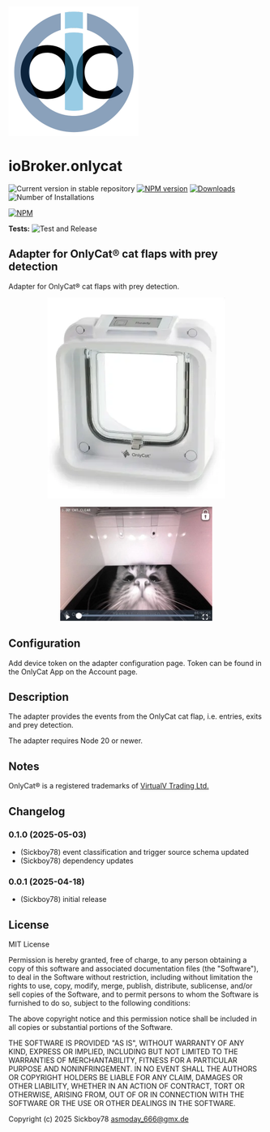 ![Logo](admin/onlycat.png)

# ioBroker.onlycat

![Current version in stable repository](https://iobroker.live/badges/onlycat-stable.svg)
[![NPM version](https://img.shields.io/npm/v/iobroker.onlycat.svg)](https://www.npmjs.com/package/iobroker.onlycat)
[![Downloads](https://img.shields.io/npm/dm/iobroker.onlycat.svg)](https://www.npmjs.com/package/iobroker.onlycat)
![Number of Installations](https://iobroker.live/badges/onlycat-installed.svg)


[![NPM](https://nodei.co/npm/iobroker.onlycat.png?downloads=true)](https://nodei.co/npm/iobroker.onlycat/)

**Tests:** ![Test and Release](https://github.com/Author/ioBroker.onlycat/workflows/Test%20and%20Release/badge.svg)

## Adapter for OnlyCat® cat flaps with prey detection

Adapter for OnlyCat® cat flaps with prey detection.

<p align="center">
  <img src="/admin/onlycat-flap.webp" />
</p>
<p align="center">
  <img style="max-width: 300px" src="/admin/screenshot.jpg" />
</p>

## Configuration

Add device token on the adapter configuration page.
Token can be found in the OnlyCat App on the Account page.

## Description

The adapter provides the events from the OnlyCat cat flap, i.e. entries, exits and prey detection.

The adapter requires Node 20 or newer.

## Notes

OnlyCat® is a registered trademarks of [VirtualV Trading Ltd.](https://www.onlycat.com/)

## Changelog

### 0.1.0 (2025-05-03)

* (Sickboy78) event classification and trigger source schema updated
* (Sickboy78) dependency updates

### 0.0.1 (2025-04-18)

* (Sickboy78) initial release

## License

MIT License

Permission is hereby granted, free of charge, to any person obtaining a copy
of this software and associated documentation files (the "Software"), to deal
in the Software without restriction, including without limitation the rights
to use, copy, modify, merge, publish, distribute, sublicense, and/or sell
copies of the Software, and to permit persons to whom the Software is
furnished to do so, subject to the following conditions:

The above copyright notice and this permission notice shall be included in all
copies or substantial portions of the Software.

THE SOFTWARE IS PROVIDED "AS IS", WITHOUT WARRANTY OF ANY KIND, EXPRESS OR
IMPLIED, INCLUDING BUT NOT LIMITED TO THE WARRANTIES OF MERCHANTABILITY,
FITNESS FOR A PARTICULAR PURPOSE AND NONINFRINGEMENT. IN NO EVENT SHALL THE
AUTHORS OR COPYRIGHT HOLDERS BE LIABLE FOR ANY CLAIM, DAMAGES OR OTHER
LIABILITY, WHETHER IN AN ACTION OF CONTRACT, TORT OR OTHERWISE, ARISING FROM,
OUT OF OR IN CONNECTION WITH THE SOFTWARE OR THE USE OR OTHER DEALINGS IN THE
SOFTWARE.

Copyright (c) 2025 Sickboy78 <asmoday_666@gmx.de>